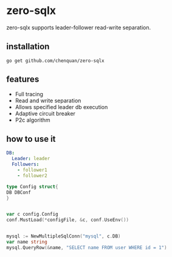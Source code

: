 # zero-sqlx

zero-sqlx supports leader-follower read-write separation.

## installation

```shell
go get github.com/chenquan/zero-sqlx
```

## features

- Full tracing
- Read and write separation
- Allows specified leader db execution
- Adaptive circuit breaker
- P2c algorithm

## how to use it

```yaml
DB:
  Leader: leader
  Followers:
    - follower1
    - follower2
```

```go
type Config struct{
DB DBConf
}
```

```go

var c config.Config
conf.MustLoad(*configFile, &c, conf.UseEnv())


mysql := NewMultipleSqlConn("mysql", c.DB)
var name string
mysql.QueryRow(&name, "SELECT name FROM user WHERE id = 1")
```